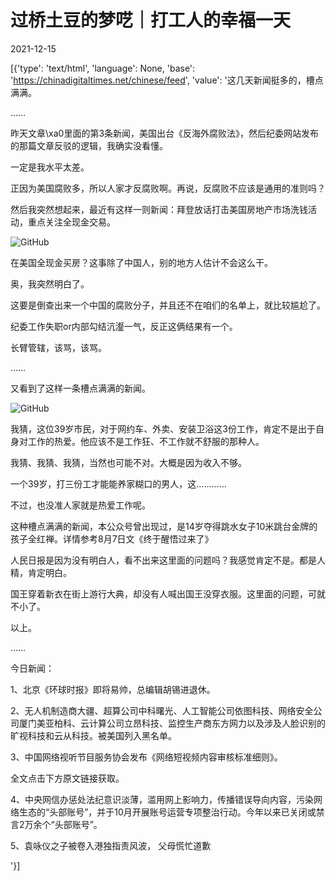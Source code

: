# 过桥土豆的梦呓｜打工人的幸福一天

2021-12-15

[{'type': 'text/html', 'language': None, 'base': 'https://chinadigitaltimes.net/chinese/feed', 'value': '这几天新闻挺多的，槽点满满。

……

昨天文章\xa0里面的第3条新闻，美国出台《反海外腐败法》，然后纪委网站发布的那篇文章反驳的逻辑，我确实没看懂。

一定是我水平太差。

正因为美国腐败多，所以人家才反腐败啊。再说，反腐败不应该是通用的准则吗？

然后我突然想起来，最近有这样一则新闻：拜登放话打击美国房地产市场洗钱活动，重点关注全现金交易。

![GitHub](https://chinadigitaltimes.net/chinese/files/2021/12/post-674565-61ba389009194.)

在美国全现金买房？这事除了中国人，别的地方人估计不会这么干。

奥，我突然明白了。

这要是倒查出来一个中国的腐败分子，并且还不在咱们的名单上，就比较尴尬了。

纪委工作失职or内部勾结沆瀣一气，反正这俩结果有一个。

长臂管辖，该骂，该骂。

……

又看到了这样一条槽点满满的新闻。

![GitHub](https://chinadigitaltimes.net/chinese/files/2021/12/post-674565-61ba389013787.)

我猜，这位39岁市民，对于网约车、外卖、安装卫浴这3份工作，肯定不是出于自身对工作的热爱。他应该不是工作狂、不工作就不舒服的那种人。

我猜、我猜、我猜，当然也可能不对。大概是因为收入不够。

一个39岁，打三份工才能能养家糊口的男人，这…………

不过，也没准人家就是热爱工作呢。

这种槽点满满的新闻，本公众号曾出现过，是14岁夺得跳水女子10米跳台金牌的孩子全红禅。详情参考8月7日文《终于醒悟过来了》

人民日报是因为没有明白人，看不出来这里面的问题吗？我感觉肯定不是。都是人精，肯定明白。

国王穿着新衣在街上游行大典，却没有人喊出国王没穿衣服。这里面的问题，可就不小了。

以上。

……

今日新闻：

1、北京《环球时报》即将易帅，总编辑胡锡进退休。

2、无人机制造商大疆、超算公司中科曙光、人工智能公司依图科技、网络安全公司厦门美亚柏科、云计算公司立昂科技、监控生产商东方网力以及涉及人脸识别的旷视科技和云从科技。被美国列入黑名单。

3、中国网络视听节目服务协会发布《网络短视频内容审核标准细则》。

全文点击下方原文链接获取。

4、中央网信办惩处法纪意识淡薄，滥用网上影响力，传播错误导向内容，污染网络生态的“头部账号”，并于10月开展账号运营专项整治行动。今年以来已关闭或禁言2万余个“头部账号”。

5、袁咏仪之子被卷入港独指责风波， 父母慌忙道歉

'}]